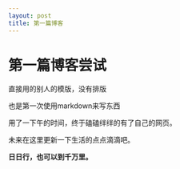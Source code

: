 ```yaml
---
layout: post
title: 第一篇博客
---
```

# 第一篇博客尝试

直接用的别人的模版，没有排版  

也是第一次使用markdown来写东西  

用了一下午的时间，终于磕磕绊绊的有了自己的网页。  

未来在这里更新一下生活的点点滴滴吧。  

**日日行，也可以到千万里。**  




